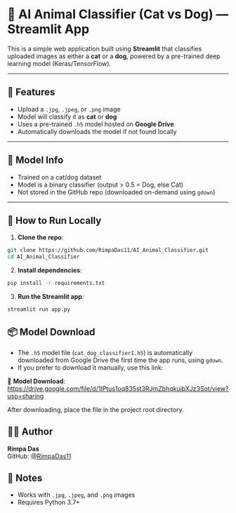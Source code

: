 
# 🐾 AI Animal Classifier (Cat vs Dog) — Streamlit App

This is a simple web application built using **Streamlit** that classifies uploaded images as either a **cat** or a **dog**, powered by a pre-trained deep learning model (Keras/TensorFlow).


---

## 🚀 Features

- Upload a `.jpg`, `.jpeg`, or `.png` image
- Model will classify it as **cat** or **dog**
- Uses a pre-trained `.h5` model hosted on **Google Drive**
- Automatically downloads the model if not found locally

---

## 🧠 Model Info

- Trained on a cat/dog dataset
- Model is a binary classifier (output > 0.5 = Dog, else Cat)
- Not stored in the GitHub repo (downloaded on-demand using `gdown`)

---

## 🔧 How to Run Locally

1. **Clone the repo**:
```bash
git clone https://github.com/RimpaDas11/AI_Animal_Classifier.git
cd AI_Animal_Classifier
```

2. **Install dependencies**:
```bash
pip install -r requirements.txt
```

3. **Run the Streamlit app**:
```bash
streamlit run app.py
```



## 📦 Model Download

- The `.h5` model file (`cat_dog_classifier1.h5`) is automatically downloaded from Google Drive the first time the app runs, using `gdown`.
- If you prefer to download it manually, use this link:

🔗 **Model Download**:  
https://drive.google.com/file/d/1IPtus1oq835st3RJmZbhqkujbXJz3Sot/view?usp=sharing

After downloading, place the file in the project root directory.





## 👩‍💻 Author

**Rimpa Das**  
GitHub: [@RimpaDas11](https://github.com/RimpaDas11)



## 📌 Notes

- Works with `.jpg`, `.jpeg`, and `.png` images
- Requires Python 3.7+
